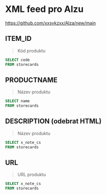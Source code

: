 # XML feed pro Alzu
https://github.com/xxsykzxx/Alza/new/main

## ITEM_ID
> Kód produktu
```sql
SELECT code
FROM storecards
```

## PRODUCTNAME
> Název produktu
```sql
SELECT name
FROM storecards
```

## DESCRIPTION (odebrat HTML)
> Název produktu
```sql
SELECT x_note_cs
FROM storecards
```

## URL
> URL produktu
```sql
SELECT x_note_cs
FROM storecards
```
